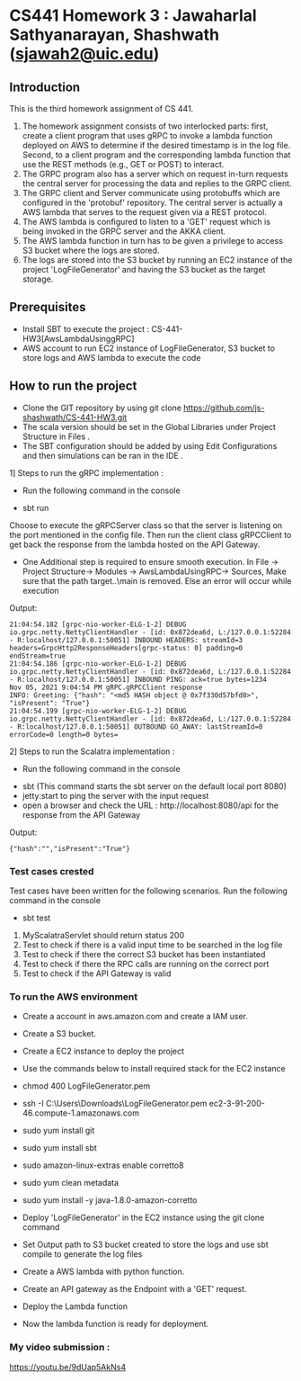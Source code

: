 # CS441 Homework 3 : Jawaharlal Sathyanarayan, Shashwath (sjawah2@uic.edu)

## Introduction
This is the third homework assignment of CS 441. 

1. The homework assignment consists of two interlocked parts: first, create a client program that uses gRPC to invoke a lambda function deployed on AWS to determine if the desired timestamp is in the log file.
   Second, to a client program and the corresponding lambda function that use the REST methods (e.g., GET or POST) to interact.
2. The GRPC program also has a server which on request in-turn requests the central server for processing the data and replies to the GRPC client.
3. The GRPC client and Server communicate using protobuffs which are configured in the 'protobuf' repository. The central server is actually a AWS lambda that serves to the request given via a REST protocol.
4. The AWS lambda is configured to listen to a 'GET' request which is being invoked in the GRPC server and the AKKA client.
5. The AWS lambda function in turn has to be given a privilege to access S3 bucket where the logs are stored.
6. The logs are stored into the S3 bucket by running an EC2 instance of the project 'LogFileGenerator' and having the S3 bucket as the target storage.

## Prerequisites

* Install SBT to execute the project : CS-441-HW3[AwsLambdaUsinggRPC]
* AWS account to run EC2 instance of LogFileGenerator, S3 bucket to store logs and AWS lambda to execute the code

## How to run the project

* Clone the GIT repository by using git clone https://github.com/js-shashwath/CS-441-HW3.git
* The scala version should be set in the Global Libraries under Project Structure in Files .
* The SBT configuration should be added by using Edit Configurations and then simulations can be ran in the IDE .

1] Steps to run the gRPC implementation :
* Run the following command in the console

- sbt run

Choose to execute the gRPCServer class so that the server is listening on the port mentioned in the config file. 
Then run the client class gRPCClient to get back the response from the lambda hosted on the API Gateway.

* One Additional step is required to ensure smooth execution. In File -> Project Structure-> Modules -> AwsLambdaUsingRPC-> Sources, Make sure that the path target\..\main is removed. Else an error will occur while execution

Output:
```
21:04:54.182 [grpc-nio-worker-ELG-1-2] DEBUG io.grpc.netty.NettyClientHandler - [id: 0x872dea6d, L:/127.0.0.1:52284 - R:localhost/127.0.0.1:50051] INBOUND HEADERS: streamId=3 headers=GrpcHttp2ResponseHeaders[grpc-status: 0] padding=0 endStream=true
21:04:54.186 [grpc-nio-worker-ELG-1-2] DEBUG io.grpc.netty.NettyClientHandler - [id: 0x872dea6d, L:/127.0.0.1:52284 - R:localhost/127.0.0.1:50051] INBOUND PING: ack=true bytes=1234
Nov 05, 2021 9:04:54 PM gRPC.gRPCClient response
INFO: Greeting: {"hash": "<md5 HASH object @ 0x7f330d57bfd0>", "isPresent": "True"}
21:04:54.199 [grpc-nio-worker-ELG-1-2] DEBUG io.grpc.netty.NettyClientHandler - [id: 0x872dea6d, L:/127.0.0.1:52284 - R:localhost/127.0.0.1:50051] OUTBOUND GO_AWAY: lastStreamId=0 errorCode=0 length=0 bytes=
```

2] Steps to run the Scalatra implementation :
* Run the following command in the console

- sbt (This command starts the sbt server on the default local port 8080)
- jetty:start to ping the server with the input request
- open a browser and check the URL : http://localhost:8080/api for the response from the API Gateway

Output:
```
{"hash":"","isPresent":"True"}
```

### Test cases crested

Test cases have been written for the following scenarios. Run the following command in the console

- sbt test

1. MyScalatraServlet should return status 200
2. Test to check if there is a valid input time to be searched in the log file
3. Test to check if there the correct S3 bucket has been instantiated
4. Test to check if there the RPC calls are running on the correct port
5. Test to check if the API Gateway is valid

### To run the AWS environment
* Create a account in aws.amazon.com and create a IAM user.
* Create a S3 bucket.
* Create a EC2 instance to deploy the project
* Use the commands below to install required stack for the EC2 instance

* chmod 400 LogFileGenerator.pem
* ssh -I C:\Users\Downloads\LogFileGenerator.pem ec2-3-91-200-46.compute-1.amazonaws.com
* sudo yum install git
* sudo yum install sbt
* sudo amazon-linux-extras enable corretto8
* sudo yum clean metadata
* sudo yum install -y java-1.8.0-amazon-corretto

* Deploy 'LogFileGenerator' in the EC2 instance using the git clone command
* Set Output path to S3 bucket created to store the logs and use sbt compile to generate the log files
* Create a AWS lambda with python function.
* Create an API gateway as the Endpoint with a 'GET' request.
* Deploy the Lambda function
* Now the lambda function is ready for deployment.

### My video submission :
https://youtu.be/9dUap5AkNs4
